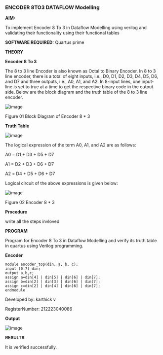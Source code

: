 ### ENCODER 8TO3 DATAFLOW Modelling

**AIM:**

To implement  Encoder 8 To 3 in Dataflow Modelling using verilog and validating their functionality using their functional tables

**SOFTWARE REQUIRED:** Quartus prime

**THEORY**

**Encoder 8 To 3**

The 8 to 3 line Encoder is also known as Octal to Binary Encoder. In 8 to 3 line encoder, there is a total of eight inputs, i.e., D0, D1, D2, D3, D4, D5, D6, and D7 and three outputs, i.e., A0, A1, and A2. In 8-input lines, one input-line is set to true at a time to get the respective binary code in the output side. Below are the block diagram and the truth table of the 8 to 3 line encoder.

![image](https://github.com/gorghs/ENCODER8TO3DATAFLOW/assets/149037461/c21f0e9c-5aee-4ad3-88aa-c95350fda59d)


Figure 01  Block Diagram of Encoder 8 * 3

**Truth Table**

![image](https://github.com/gorghs/ENCODER8TO3DATAFLOW/assets/149037461/e4dcfd64-5a50-4129-a974-88317b8c06cf)

The logical expression of the term A0, A1, and A2 are as follows:

A0 = D1 + D3 + D5 + D7

A1 = D2 + D3 + D6 + D7

A2 = D4 + D5 + D6 + D7

Logical circuit of the above expressions is given below:

![image](https://github.com/gorghs/ENCODER8TO3DATAFLOW/assets/149037461/9f03faf8-e214-4c16-a240-d026e02a0ac7)


Figure 02  Encoder 8 * 3

**Procedure**

write all the steps invloved 

**PROGRAM**

Program for Encoder 8 To 3 in Dataflow Modelling and verify its truth table in quartus using Verilog programming. 

**Encoder**
```
module encoder_top(din, a, b, c); 
input [0:7] din; 
output a,b,c; 
assign a=din[4] | din[5] | din[6] | din[7]; 
assign b=din[2] | din[3] | din[6] | din[7];
assign c=din[2] | din[4] | din[6] | din[7];
endmodule
```
Developed by: karthick v

RegisterNumber: 212223040086

**Output**

![image](https://github.com/gorghs/ENCODER8TO3DATAFLOW/assets/149037461/f1b54b7c-5216-4aa8-9c3b-00ea0ea596d6)




**RESULTS**

It is verified successfully.




